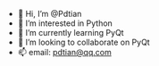 - 👋 Hi, I’m @Pdtian
- 👀 I’m interested in Python
- 🌱 I’m currently learning PyQt
- 💞️ I’m looking to collaborate on PyQt
- 📫 email: pdtian@qq.com

<!---
Pdtian/Pdtian is a ✨ special ✨ repository because its `README.md` (this file) appears on your GitHub profile.
You can click the Preview link to take a look at your changes.
--->
